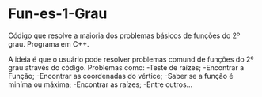 # Fun-es-1-Grau
Código que resolve a maioria dos problemas básicos de funções do 2º grau. Programa em C++.

A ideia é que o usuário pode resolver problemas comund de funções do 2º grau através do código. Problemas como:
-Teste de raízes;
-Encontrar a Função;
-Encontrar as coordenadas do vértice;
-Saber se a função é miníma ou máxima;
-Encontrar as raízes;
-Entre outros...
